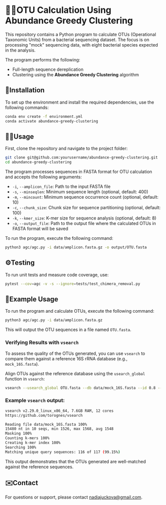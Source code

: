 # 🦠🧬OTU Calculation Using Abundance Greedy Clustering

This repository contains a Python program to calculate OTUs (Operational Taxonomic Units) from a bacterial sequencing dataset. The focus is on processing "mock" sequencing data, with eight bacterial species expected in the analysis.

The program performs the following:
- Full-length sequence dereplication
- Clustering using the **Abundance Greedy Clustering** algorithm

## 🔄Installation

To set up the environment and install the required dependencies, use the following commands:

```bash
conda env create -f environment.yml
conda activate abundance-greedy-clustering
```

## 🧑‍💻️Usage

First, clone the repository and navigate to the project folder:

```bash
git clone git@github.com:yourusername/abundance-greedy-clustering.git
cd abundance-greedy-clustering
```

The program processes sequences in FASTA format for OTU calculation and accepts the following arguments:

- `-i`, `--amplicon_file`: Path to the input FASTA file
- `-s`, `--minseqlen`: Minimum sequence length (optional, default: 400)
- `-m`, `--mincount`: Minimum sequence occurrence count (optional, default: 10)
- `-c`, `--chunk_size`: Chunk size for sequence partitioning (optional, default: 100)
- `-k`, `--kmer_size`: K-mer size for sequence analysis (optional, default: 8)
- `-o`, `--output_file`: Path to the output file where the calculated OTUs in FASTA format will be saved

To run the program, execute the following command:

```bash
python3 agc/agc.py -i data/amplicon.fasta.gz -o output/OTU.fasta
```

## ⚙️Testing

To run unit tests and measure code coverage, use:

```bash
pytest --cov=agc -v -s --ignore=tests/test_chimera_removal.py 
```

## 🎁Example Usage

To run the program and calculate OTUs, execute the following command:

```bash
python3 agc/agc.py -i data/amplicon.fasta.gz
```

This will output the OTU sequences in a file named `OTU.fasta`.

### Verifying Results with `vsearch`

To assess the quality of the OTUs generated, you can use `vsearch` to compare them against a reference 16S rRNA database (e.g., `mock_16S.fasta`).

Align OTUs against the reference database using the `usearch_global` function in `vsearch`:

   ```bash
   vsearch --usearch_global OTU.fasta --db data/mock_16S.fasta --id 0.8 --blast6out results.tsv
   ```

### Example `vsearch` output:

```bash
vsearch v2.29.0_linux_x86_64, 7.6GB RAM, 12 cores
https://github.com/torognes/vsearch

Reading file data/mock_16S.fasta 100%  
15480 nt in 10 seqs, min 1526, max 1568, avg 1548
Masking 100% 
Counting k-mers 100% 
Creating k-mer index 100% 
Searching 100%  
Matching unique query sequences: 116 of 117 (99.15%)
```

This output demonstrates that the OTUs generated are well-matched against the reference sequences.

## ✉️Contact

For questions or support, please contact [nadiajuckova@gmail.com](mailto:nadiajuckova@gmail.com).
